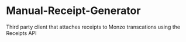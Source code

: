 # Manual-Receipt-Generator
Third party client that attaches receipts to Monzo transcations using the Receipts API
